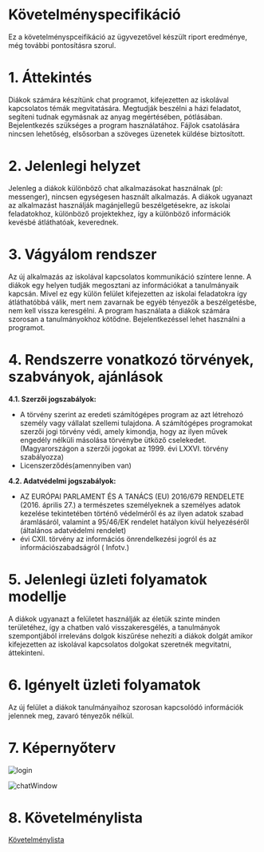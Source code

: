 # Követelményspecifikáció

Ez a követelményspceifikáció az ügyvezetővel készült riport eredménye, még további pontosításra szorul.

# 1. Áttekintés

Diákok számára készítünk chat programot, kifejezetten az iskolával kapcsolatos témák megvitatására. Megtudják beszélni a házi feladatot, segíteni tudnak egymásnak az anyag megértésében, pótlásában. Bejelentkezés szükséges a program használatához. Fájlok csatolására nincsen lehetőség, elsősorban a szöveges üzenetek küldése biztosított.

# 2. Jelenlegi helyzet

Jelenleg a diákok különböző chat alkalmazásokat használnak (pl: messenger), nincsen egységesen használt alkalmazás.
A diákok ugyanazt az alkalmazást használják magánjellegű beszélgetésekre, az iskolai feladatokhoz, különböző projektekhez, így a különböző információk kevésbé átláthatóak, keverednek.

# 3. Vágyálom rendszer

Az új alkalmazás az iskolával kapcsolatos kommunikáció színtere lenne.
A diákok egy helyen tudják megosztani az információkat a tanulmányaik kapcsán.
Mivel ez egy külön felület kifejezetten az iskolai feladatokra így átláthatóbbá válik, mert nem zavarnak be egyéb tényezők a beszélgetésbe, nem kell vissza keresgélni. A program használata a diákok számára szorosan a tanulmányokhoz kötődne.
Bejelentkezéssel lehet használni a programot.

# 4. Rendszerre vonatkozó törvények, szabványok, ajánlások

**4.1. Szerzői jogszabályok:**

- A törvény szerint az eredeti számítógépes program az azt létrehozó személy vagy vállalat szellemi tulajdona. A számítógépes programokat szerzői jogi törvény védi, amely kimondja, hogy az ilyen művek engedély nélküli másolása törvénybe ütköző cselekedet. (Magyarországon a szerzői jogokat az 1999. évi LXXVI. törvény szabályozza)
- Licenszerződés(amennyiben van)

**4.2. Adatvédelmi jogszabályok:**

- AZ EURÓPAI PARLAMENT ÉS A TANÁCS (EU) 2016/679 RENDELETE (2016. április 27.) a természetes személyeknek a személyes adatok kezelése tekintetében történő védelméről és az ilyen adatok szabad áramlásáról, valamint a 95/46/EK rendelet hatályon kívül helyezéséről (általános adatvédelmi rendelet)
- évi CXII. törvény az információs önrendelkezési jogról és az információszabadságról ( Infotv.)

# 5. Jelenlegi üzleti folyamatok modellje

A diákok ugyanazt a felületet használják az életük szinte minden területéhez, így a chatben való visszakeresgélés, a tanulmányok szempontjából irreleváns dolgok kiszűrése nehezíti a diákok dolgát amikor kifejezetten az iskolával kapcsolatos dolgokat szeretnék megvitatni, áttekinteni.

# 6. Igényelt üzleti folyamatok

Az új felület a diákok tanulmányaihoz szorosan kapcsolódó információk jelennek meg, zavaró tényezők nélkül.

# 7. Képernyőterv

![login](C:\Users\gengj\OneDrive\Képek\login.png)

![chatWindow](C:\Users\gengj\OneDrive\Képek\chatWindow.png)

# 8. Követelménylista

[Követelménylista](https://www.notion.so/67c6af5872ad433f85d5ff384d2307a0?v=b0ec53b48bf8483d954e16908574915b)


